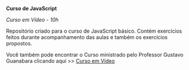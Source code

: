 __Curso de JavaScript__  

_Curso em Vídeo - 10h_

Repositório criado para o curso de JavaScript básico. Contém exercícios feitos durante acompanhamento das aulas e também os exercícios propostos.



Você também pode encontrar o Curso ministrado pelo Professor Gustavo Guanabara clicando aqui >> [Curso em Vídeo](https://www.cursoemvideo.com/)

